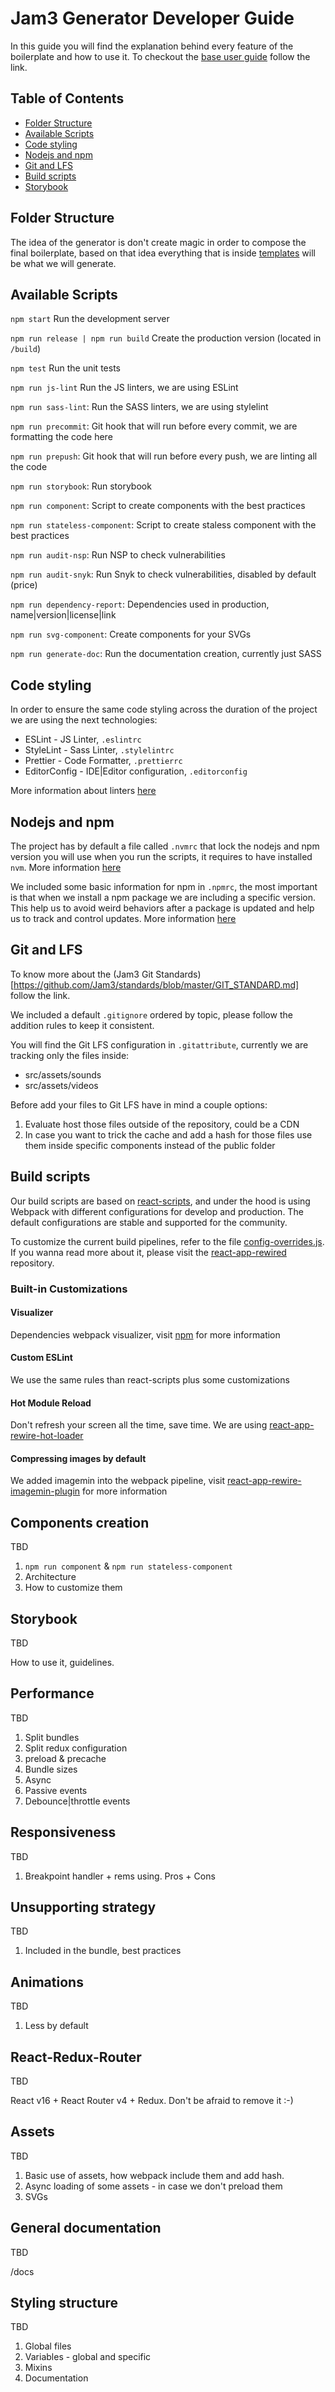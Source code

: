 
# Jam3 Generator Developer Guide

In this guide you will find the explanation behind every feature of the boilerplate and how to use it. To checkout the [base user guide](https://github.com/facebook/create-react-app/blob/master/packages/react-scripts/template/README.md) follow the link.

## Table of Contents
- [Folder Structure](#folder-structure)
- [Available Scripts](#available-scripts)
- [Code styling](#code-styling)
- [Nodejs and npm](#nodejs-and-npm)
- [Git and LFS](#git-and-lfs)
- [Build scripts](#build-scripts)
- [Storybook](#storybook)

## Folder Structure

The idea of the generator is don't create magic in order to compose the final boilerplate, based on that idea everything that is inside [templates](https://github.com/Jam3/generator-jam3-v2/tree/master/templates) will be what we will generate.

## Available Scripts

`npm start` Run the development server

`npm run release | npm run build` Create the production version (located in `/build`)

`npm test` Run the unit tests

`npm run js-lint` Run the JS linters, we are using ESLint

`npm run sass-lint`: Run the SASS linters, we are using stylelint

`npm run precommit`: Git hook that will run before every commit, we are formatting the code here

`npm run prepush`: Git hook that will run before every push, we are linting all the code

`npm run storybook`: Run storybook

`npm run component`: Script to create components with the best practices

`npm run stateless-component`: Script to create staless component with the best practices

`npm run audit-nsp`: Run NSP to check vulnerabilities

`npm run audit-snyk`: Run Snyk to check vulnerabilities, disabled by default (price)

`npm run dependency-report`: Dependencies used in production, name|version|license|link

`npm run svg-component`: Create components for your SVGs

`npm run generate-doc`: Run the documentation creation, currently just SASS

## Code styling
In order to ensure the same code styling across the duration of the project we are using the next technologies:
* ESLint - JS Linter, `.eslintrc`
* StyleLint - Sass Linter, `.stylelintrc`
* Prettier - Code Formatter, `.prettierrc`
* EditorConfig - IDE|Editor configuration, `.editorconfig`

More information about linters [here](https://github.com/Jam3/standards/blob/master/LINTERS_STANDARDS.md)

## Nodejs and npm
The project has by default a file called `.nvmrc` that lock the nodejs and npm version you will use when you run the scripts, it requires to have installed `nvm`. More information [here](https://github.com/creationix/nvm#nvmrc)

We included some basic information for npm in `.npmrc`, the most important is that when we install a npm package we are including a specific version. This help us to avoid weird behaviors after a package is updated and help us to track and control updates. More information [here](https://docs.npmjs.com/files/npmrc)

## Git and LFS
To know more about the (Jam3 Git Standards)[https://github.com/Jam3/standards/blob/master/GIT_STANDARD.md] follow the link.

We included a default `.gitignore` ordered by topic, please follow the addition rules to keep it consistent.

You will find the Git LFS configuration in `.gitattribute`, currently we are tracking only the files inside:
* src/assets/sounds
* src/assets/videos

Before add your files to Git LFS have in mind a couple options:
1. Evaluate host those files outside of the repository, could be a CDN
2. In case you want to trick the cache and add a hash for those files use them inside specific components instead of the public folder

## Build scripts
Our build scripts are based on [react-scripts](https://www.npmjs.com/package/react-scripts), and under the hood is using Webpack with different configurations for develop and production. The default configurations are stable and supported for the community.

To customize the current build pipelines, refer to the file [config-overrides.js](https://github.com/Jam3/generator-jam3-v2/blob/master/templates/config-overrides.js). If you wanna read more about it, please visit the [react-app-rewired](https://github.com/timarney/react-app-rewired) repository.

### Built-in Customizations

#### Visualizer
Dependencies webpack visualizer, visit [npm](https://www.npmjs.com/package/webpack-visualizer-plugin) for more information

#### Custom ESLint
We use the same rules than react-scripts plus some customizations

#### Hot Module Reload
Don't refresh your screen all the time, save time. We are using [react-app-rewire-hot-loader](https://www.npmjs.com/package/react-app-rewire-hot-loader)

#### Compressing images by default
We added imagemin into the webpack pipeline, visit [react-app-rewire-imagemin-plugin](https://www.npmjs.com/package/react-app-rewire-imagemin-plugin) for more information

## Components creation
TBD

1. `npm run component` & `npm run stateless-component`
2. Architecture
3. How to customize them


## Storybook
TBD

How to use it, guidelines.

## Performance
TBD

1. Split bundles
2. Split redux configuration
3. preload & precache
4. Bundle sizes
5. Async
6. Passive events
7. Debounce|throttle events

## Responsiveness
TBD

1. Breakpoint handler + rems using. Pros + Cons

## Unsupporting strategy
TBD

1. Included in the bundle, best practices

## Animations
TBD

1. Less by default

## React-Redux-Router
TBD

React v16 + React Router v4 + Redux. Don't be afraid to remove it :-)

## Assets
TBD

1. Basic use of assets, how webpack include them and add hash.
2. Async loading of some assets - in case we don't preload them
3. SVGs

## General documentation
TBD

/docs

## Styling structure
TBD

1. Global files
2. Variables - global and specific
3. Mixins
4. Documentation

